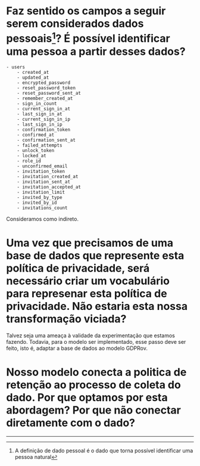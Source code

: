 # Faz sentido os campos a seguir serem considerados dados pessoais[^1]? É possível identificar uma pessoa a partir desses dados?
	- users
		- created_at
		- updated_at
		- encrypted_password
		- reset_password_token
		- reset_password_sent_at
		- remember_created_at
		- sign_in_count
		- current_sign_in_at
		- last_sign_in_at
		- current_sign_in_ip
		- last_sign_in_ip
		- confirmation_token
		- confirmed_at
		- confirmation_sent_at
		- failed_attempts
		- unlock_token
		- locked_at
		- role_id
		- unconfirmed_email
		- invitation_token
		- invitation_created_at
		- invitation_sent_at
		- invitation_accepted_at
		- invitation_limit
		- invited_by_type
		- invited_by_id
		- invitations_count

Consideramos como indireto.

# Uma vez que precisamos de uma base de dados que represente esta política de privacidade, será necessário criar um vocabulário para represenar esta política de privacidade. Não estaria esta nossa transformação viciada?

Talvez seja uma ameaça à validade da experimentação que estamos fazendo. Todavia, para o modelo ser implementado, esse passo deve ser feito, isto é, adaptar a base de dados ao modelo GDPRov.

# Nosso modelo conecta a politica de retenção ao processo de coleta do dado. Por que optamos por esta abordagem? Por que não conectar diretamente com o dado?


---
[^1]: A definição de dado pessoal é o dado que torna possível identificar uma pessoa natural